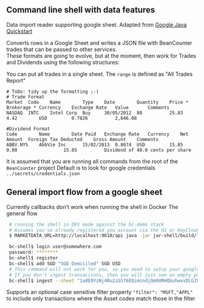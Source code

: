 ## Command line shell with data features

Data import reader supporting google sheet. Adapted from [Google Java Quickstart](https://developers.google.com/sheets/api/quickstart/java)

Converts rows in a Google Sheet and writes a JSON file with BeanCounter trades that can be passed to other services.  
These formats are going to evolve, but at the moment, then work for Trades and Dividends using the following structures:

You can put all trades in a single sheet.  The `range` is defined as "All Trades Report"

```csv
# ToDo: tidy up the formatting ;-)
# Trade Format
Market	Code	Name	    Type	Date	    Quantity	Price *	Brokerage *	Currency	Exchange Rate	Value	    Comments
NASDAQ	INTC	Intel Corp	Buy	    30/05/2012	80	        25.83	4.42	    USD	        0.7826	        2,646.08

#Dividend Format
Code	    Name	    Date Paid	Exchange Rate	Currency	Net Amount	Foreign Tax Deducted	Gross Amount	Comments
ABBV.NYS    AbbVie Inc      15/02/2013	0.8074  USD	        15.85	    0.00	             15.85	        Dividend of 40.0 cents per share
```
    
It is assumed that you are running all commands from the root of the `BeanCounter` project
Default is to look for google credentials `../secrets/credentials.json`  

## General import flow from a google sheet
Currently callbacks don't work when running the shell in Docker
The general flow
```bash
 # running the shell in DEV mode against the bc-demo stack
 # Assumes you've already registered you account via the UI or KeyCloak
 $ MARKETDATA_URL=http://localhost:9610/api java -jar jar-shell/build/libs/jar-shell-0.1.1.jar

 bc-shell$ login user@somewhere.com
 password: ********
 bc-shell$ register
 bc-shell$ add SGD "SGD Domiciled" SGD USD
 # This command will not work for you, so you need to setup your google access and a sheet before calling it
 # If you don't ingest transacitons, then you will just see an empty portfolio in the viewer 
 bc-shell$ ingest --sheet "1a0EOYzNj4Ru2zGS76EQimzndjQm9URHQbuhwxvDLGJ8" --portfolio SGD
```

Supports an optional case sensitive filter property `"filter": "MSFT,"APPL"` to include only transactions where the Asset codes match those in the filter

